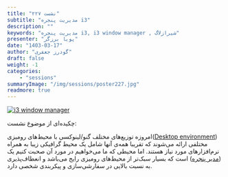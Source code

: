 ```yaml
---
title: "نشست ۲۲۷"
subtitle: "مدیریت پنجره i3"
description: ""
keywords: "مدیریت پنجره i3, i3 window manager , شیرازلاگ"
presenter: "پویا برزگر"
date: "1403-03-17"
author: "گودرز جعفری"
draft: false
weight: -1
categories:
    - "sessions"
summaryImage: "/img/sessions/poster227.jpg"
readmore: true
---
```

[![i3 window manager](/img/sessions/poster227.jpg)](/img/sessions/poster227.jpg)

چکیده‌ای از موضوع نشست:

امروزه توزیع‌های مختلف گنو/لینوکسی با محیط‌های رومیزی([Desktop environment](https://en.wikipedia.org/wiki/Desktop_environment)) مختلفی ارائه می‌شوند که تقریبا همه‌ی آنها شامل یک محیط گرافیکی زیبا به همراه نرم‌افزارهای مورد نیاز هستند.
اما محیطی که ما می‌خواهیم در مورد آن صحبت کنیم یک ([مدیر پنجره](https://en.wikipedia.org/wiki/Tiling_window_manager)) است که بسیار سبک‌تر از محیط‌های رومیزی رایج می‌باشد و انعطاف‌پذیری به نسبت بالایی در سفارشی‌سازی و پیکربندی شخصی دارد.

